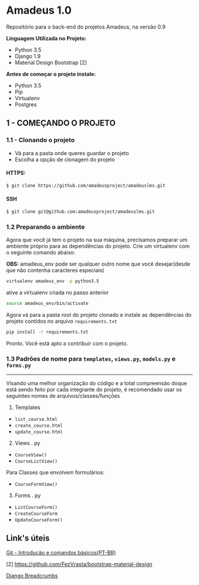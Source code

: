 # Amadeus 1.0

  Repositório para o back-end do projetos Amadeus, na versão 0.9

**Linguagem Utilizada no Projeto:**
* Python 3.5 
* Django 1.9
* Material Design Bootstrap [2]

**Antes de começar o projeto instale:**
* Python 3.5
* Pip
* Virtualenv
* Postgres

## 1 - COMEÇANDO O PROJETO

### 1.1 - Clonando o projeto

* Vá para a pasta onde queres guardar o projeto
* Escolha a opção de clonagem do projeto

#### HTTPS:

```bash
$ git clone https://github.com/amadeusproject/amadeuslms.git
```

#### SSH

```bash
$ git clone git@github.com:amadeusproject/amadeuslms.git
```


### 1.2 Preparando o ambiente

Agora que você já tem o projeto na sua máquina, precisamos preparar um ambiente próprio para as dependências do projeto. Crie um virtualenv com o seguinte comando abaixo:

**OBS:**  amadeus_env pode ser qualquer outro nome que você desejar(desde que não contenha caracteres especiais)

```bash
virtualenv amadeus_env -p python3.5
```
ative a virtualenv criada no passo anterior

```bash
source amadeus_env/bin/activate
```

Agora vá para a pasta root do projeto clonado e instale as dependências do projeto contidos no arquivo `requirements.txt`

```bash
pip install -r requirements.txt
```
Pronto. Você está apto a contribuir com o projeto.

### 1.3 Padrões de nome para `templates`, `views.py`, `models.py` e `forms.py`
---

Visando uma melhor organização do código e a total compreensão doque está sendo feito por cada integrante do projeto, é recomendado usar os seguintes nomes de arquivos/classes/funções

1. Templates

* `list_course.html`
* `create_course.html`
* `update_course.html`

2. Views . py

* `CourseView()`
* `CourseListView()`

Para Classes que envolvem formulários:
* `CourseFormView()`

3. Forms . py

* `ListCourseForm()`
* `CreateCourseForm`
* `UpdateCourseForm()`

## Link's úteis
[Git - Introdução e comandos básicos(PT-BR)](https://github.com/fernandomayer/git-rautu/blob/master/0_configuracao-inicial.md)

[2] https://github.com/FezVrasta/bootstrap-material-design

[Django Breadcrumbs](http://django-bootstrap-breadcrumbs.readthedocs.io/en/latest/)

